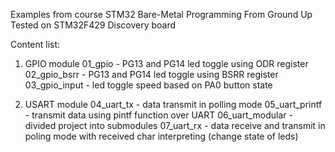 Examples from course STM32 Bare-Metal Programming From Ground Up
Tested on STM32F429 Discovery board

Content list:
1. GPIO module
    01_gpio - PG13 and PG14 led toggle using ODR register
    02_gpio_bsrr - PG13 and PG14 led toggle using BSRR register
    03_gpio_input - led toggle speed based on PA0 button state

2. USART module
    04_uart_tx - data transmit in polling mode
    05_uart_printf - transmit data using pintf function over UART
    06_uart_modular - divided project into submodules
    07_uart_rx - data receive and transmit in poling mode with received char interpreting (change state of leds)